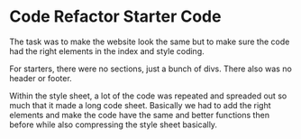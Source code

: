 # Code Refactor Starter Code

The task was to make the website look the same but to make sure the code had the right
elements in the index and style coding.

For starters, there were no sections, just a bunch of divs.  There also
was no header or footer.

Within the style sheet, a lot of the code was repeated and spreaded out
so much that it made a long code sheet.  Basically we had to add the right elements
and make the code have the same and better functions then before while
also compressing the style sheet basically.
